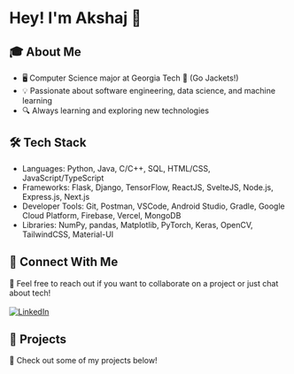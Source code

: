 # Hey! I'm Akshaj 👋

## 🎓 About Me
- 🖥️ Computer Science major at Georgia Tech 🐝 (Go Jackets!)
- 💡 Passionate about software engineering, data science, and machine learning
- 🔍 Always learning and exploring new technologies

## 🛠️ Tech Stack
- Languages: Python, Java, C/C++, SQL, HTML/CSS, JavaScript/TypeScript
- Frameworks: Flask, Django, TensorFlow, ReactJS, SvelteJS, Node.js, Express.js, Next.js
- Developer Tools: Git, Postman, VSCode, Android Studio, Gradle, Google Cloud Platform, Firebase, Vercel, MongoDB
- Libraries: NumPy, pandas, Matplotlib, PyTorch, Keras, OpenCV, TailwindCSS, Material-UI

## 🔗 Connect With Me
💬 Feel free to reach out if you want to collaborate on a project or just chat about tech!<br><br>
[![LinkedIn](https://img.shields.io/badge/LinkedIn-0077B5?style=for-the-badge&logo=linkedin&logoColor=white)](https://www.linkedin.com/in/akshajyenumala/)

## 📂 Projects
👀 Check out some of my projects below!

